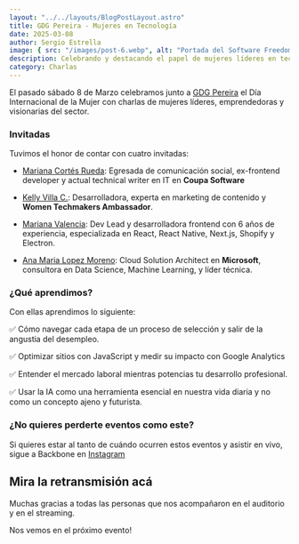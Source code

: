 ```yaml
---
layout: "../../layouts/BlogPostLayout.astro"
title: GDG Pereira - Mujeres en Tecnología
date: 2025-03-08
author: Sergio Estrella
image: { src: "/images/post-6.webp", alt: "Portada del Software Freedom Day" }
description: Celebrando y destacando el papel de mujeres líderes en tecnología a través de charlas inspiradoras.
category: Charlas
---
```


El pasado sábado 8 de Marzo celebramos junto a [GDG Pereira](https://gdg.community.dev/gdg-pereira/) el Día Internacional de la Mujer con charlas de mujeres líderes, emprendedoras y visionarias del sector.

### Invitadas
Tuvimos el honor de contar con cuatro invitadas:

- [Mariana Cortés Rueda](https://www.linkedin.com/in/mariana-cortes-rueda/): Egresada de comunicación social, ex-frontend developer y actual technical writer en IT en **Coupa Software**

- [Kelly Villa C.](https://www.linkedin.com/in/02kellyv/): Desarrolladora, experta en marketing de contenido y **Women Techmakers Ambassador**.

- [Mariana Valencia](https://www.linkedin.com/in/mariana-valencia-268458140/): Dev Lead y desarrolladora frontend con 6 años de experiencia, especializada en React, React Native, Next.js, Shopify y Electron.

- [Ana Maria Lopez Moreno](https://www.linkedin.com/in/amlopez81/): Cloud Solution Architect en **Microsoft**, consultora en Data Science, Machine Learning, y líder técnica.

### ¿Qué aprendimos?
Con ellas aprendimos lo siguiente:

✅ Cómo navegar cada etapa de un proceso de selección y salir de la angustia del desempleo.

✅ Optimizar sitios con JavaScript y medir su impacto con Google Analytics

✅ Entender el mercado laboral mientras potencias tu desarrollo profesional.

✅ Usar la IA como una herramienta esencial en nuestra vida diaria y no como un concepto ajeno y futurista.


### ¿No quieres perderte eventos como este?

Si quieres estar al tanto de cuándo ocurren estos eventos y asistir en vivo, sigue a Backbone en [Instagram](https://www.instagram.com/backboneutp/)

## Mira la retransmisión acá
<lite-youtube videoid="Ee5kZuUtBSE">

Muchas gracias a todas las personas que nos acompañaron en el auditorio y en el streaming.

Nos vemos en el próximo evento!